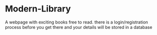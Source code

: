 # Modern-Library
A webpage with exciting books free to read. there is a login/registration process before you get there and your details will be stored in a database
